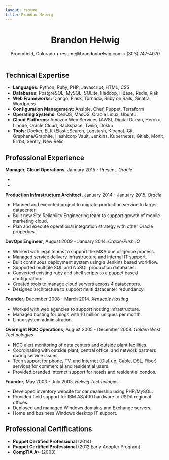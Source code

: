 ```yaml
---
layout: resume
title: Brandon Helwig
---
```


<h1 style="text-align:center;">Brandon Helwig</h1>
<div style="text-align:center;">
  Broomfield, Colorado &bull; resume@brandonhelwig.com &bull; (303) 747-4070
</div>
<br />

## Technical Expertise  

* **Languages:** Python, Ruby, PHP, Javascript, HTML, CSS
* **Databases:** PostgreSQL, MySQL, SQLite, Hadoop, HBase, Redis, Riak
* **Web Frameworks:** Django, Flask, Tornado, Ruby on Rails, Sinatra, Wordpress
* **Configuration Management:** Ansible, Chef, Puppet, Terraform
* **Operating Systems:** CenOS, MacOS, Oracle Linux, Ubuntu
* **Cloud Platforms:** Amazon Web Services (AWS), Digital Ocean, Heroku, Linode, Oracle Cloud, Rackspace, Twilio, Dokku
* **Tools:** Docker, ELK (ElasticSearch, Logstash, Kibana), Git, Graphana/Graphite, Hashicorp Vault, Jenkins, Kubernetes, Gitlab, Monit, Errbit, Sentry, New Relic

## Professional Experience

**Manager, Cloud Operations**, January 2015 - Present. *Oracle*

  *
  *

**Production Infrastructure Architect**, January 2014 - January 2015. *Oracle*

  * Planned and executed project to migrate production service to larger datacenter.
  * Built new Site Reliability Engineering team to support growth of mobile marketing cloud.
  * Plan and execute operational integration strategy with other Oracle properties.

**DevOps Engineer**, August 2009 - January 2014. *Oracle/Push IO*

  * Worked with legal teams to support the M&A due diligence process.
  * Managed service delivery infrastructure and internal IT support.
  * Built continuous deployment system using a Jenkins based workflow.
  * Supported multiple SQL and NoSQL production databases.
  * Converted existing ruby and shell scripts to a puppet based configuration.
  * Created tools to manage cloud servers across 4 datacenters.
  * Designed architecture to support multi datacenter redundancy.

**Founder**, December 2008 - March 2014. *Xenscale Hosting*

  * Worked with web agencies to support hosting infrastructure.
  * Managed hosting for blogs with 10 million uniques per month.
  * Linux system administration.

**Overnight NOC Operations**, August 2005 - December 2008. *Golden West Technologies*

  * NOC alert monitoring of data centers and outside plant facilities.
  * Coordinating with outside plant, central office, and network partners during service issues.
  * Tech support for phone, TV, and Internet (Dial-up, Cable, DSL, Fiber) services for commercial and residential users.
  * Provided branded Internet support for hotels and residential condos.

**Founder**, May 2003 - July 2005. *Helwig Technologies*

  * Developed inventory website for car dealership using PHP/MySQL.
  * Provided field support for IBM AS/400 hardware to USDA regional offices.
  * Deployed and managed Windows domains and Exchange servers.
  * Home and business Windows desktop IT support.


## Professional Certifications
  * **Puppet Certified Professional** (2014)
  * **Puppet Certified Professional** (2012 Early Adopter Program)
  * **CompTIA A+** (2003)

